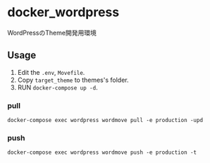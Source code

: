 # docker_wordpress
WordPressのTheme開発用環境

## Usage
1. Edit the `.env`, `Movefile`.
2. Copy `target_theme` to themes's folder.
3. RUN `docker-compose up -d`.

### pull
```
docker-compose exec wordpress wordmove pull -e production -upd
```

### push
```
docker-compose exec wordpress wordmove push -e production -t
```
